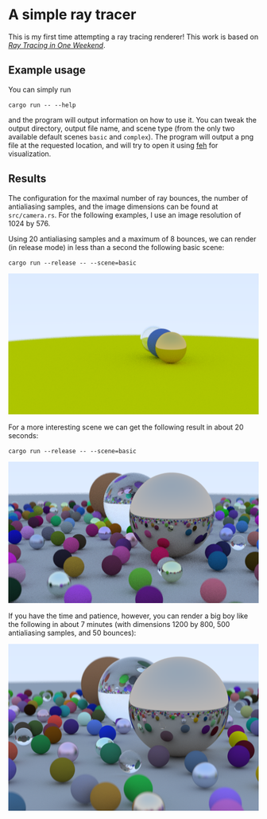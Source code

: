 # A simple ray tracer

This is my first time attempting a ray tracing renderer! This work is based on [_Ray Tracing in One
Weekend_](https://raytracing.github.io/books/RayTracingInOneWeekend.html).

## Example usage

You can simply run

```
cargo run -- --help
```

and the program will output information on how to use it. You can tweak the output directory, output
file name, and scene type (from the only two available default scenes `basic` and `complex`). The
program will output a png file at the requested location, and will try to open it using
[feh](https://wiki.archlinux.org/title/Feh) for visualization.

## Results

The configuration for the maximal number of ray bounces, the number of antialiasing samples, and the
image dimensions can be found at `src/camera.rs`. For the following examples, I use an image
resolution of 1024 by 576.

Using 20 antialiasing samples and a maximum of 8 bounces, we can render (in release mode) in less
than a second the following basic scene:

```
cargo run --release -- --scene=basic
```

![Basic scene](output/basic_20al_8b.png)

For a more interesting scene we can get the following result in about 20 seconds:

```
cargo run --release -- --scene=basic
```

![Complex scene with 20 samples and 8 bounces](output/complex_20al_8b.png)

If you have the time and patience, however, you can render a big boy like the following in about 7
minutes (with dimensions 1200 by 800, 500 antialiasing samples, and 50 bounces):

![Random Scene](output/random.png)

